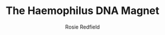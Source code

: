 ---
layout: grant
title: The Haemophilus DNA Magnet
author: Rosie Redfield
ORCID: 
year: 2012
link: http://www.zoology.ubc.ca/%7Eredfield/proposals/CFproposal.pdf
funder: Cystic Fibrosis Canada
program: 
discipline: 
status: unknown
---